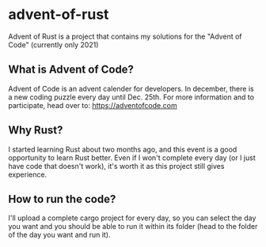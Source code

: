 # advent-of-rust
Advent of Rust is a project that contains my solutions for the "Advent of Code" (currently only 2021)

## What is Advent of Code?
Advent of Code is an advent calender for developers. In december, there is a new coding puzzle every day until Dec. 25th. For more information and to participate, head over to: https://adventofcode.com

## Why Rust?
I started learning Rust about two months ago, and this event is a good opportunity to learn Rust better. Even if I won't complete every day (or I just have code that doesn't work), it's worth it as this project still gives experience.

## How to run the code?
I'll upload a complete cargo project for every day, so you can select the day you want and you should be able to run it within its folder (head to the folder of the day you want and run it).
